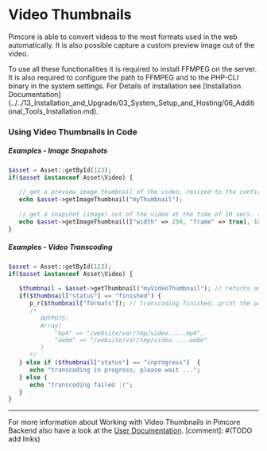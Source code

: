 # Video Thumbnails
Pimcore is able to convert videos to the most formats used in the web automatically. It is also possible capture a 
custom preview image out of the video.

<div class="notice-box">
To use all these functionalities it is required to install FFMPEG on the server. It is also required to configure the 
path to FFMPEG and to the PHP-CLI binary in the system settings. For Details of installation 
see [Installation Documentation](../../13_Installation_and_Upgrade/03_System_Setup_and_Hosting/06_Additional_Tools_Installation.md).
</div>

### Using Video Thumbnails in Code

##### Examples - Image Snapshots
```php
$asset = Asset::getById(123);
if($asset instanceof Asset\Video) {
 
   // get a preview image thumbnail of the video, resized to the configuration of "myThumbnail"
   echo $asset->getImageThumbnail("myThumbnail");
 
   // get a snapshot (image) out of the video at the time of 10 secs. (see second parameter) using a dynamic image thumbnail configuration
   echo $asset->getImageThumbnail(["width" => 250, "frame" => true], 10);
}
```

##### Examples - Video Transcoding
```php 
$asset = Asset::getById(123);
if($asset instanceof Asset\Video) {
 
   $thumbnail = $asset->getThumbnail("myVideoThumbnail"); // returns an array
   if($thumbnail["status"] == "finished") {
      p_r($thumbnail["formats"]); // transcoding finished, print the paths to the different formats
      /*
         OUTPUTS:
         Array(
             "mp4" => "/website/var/tmp/video.....mp4",
             "webm" => "/website/var/tmp/video.....webm"
         )
      */
   } else if ($thumbnail["status"] == "inprogress")  {
      echo "transcoding in progress, please wait ...";
   } else {
      echo "transcoding failed :(";
   }
}
```

--- 
For more information about Working with Video Thumbnails in Pimcore Backend also have a look at the [User Documentation]().
[comment]: #(TODO add links)
